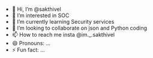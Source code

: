 - 👋 Hi, I’m @sakthivel
- 👀 I’m interested in SOC
- 🌱 I’m currently learning Security services
- 💞️ I’m looking to collaborate on json and Python coding
- 📫 How to reach me insta @im._.sakthivel
- 😄 Pronouns: ...
- ⚡ Fun fact: ...

<!---
sakthivel87-cyber/sakthivel87-cyber is a ✨ special ✨ repository because its `README.md` (this file) appears on your GitHub profile.
You can click the Preview link to take a look at your changes.
--->
